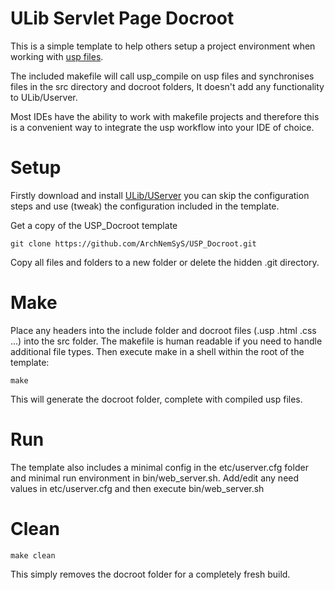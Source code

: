 # ULib Servlet Page Docroot

This is a simple template to help others setup a project environment when working with [usp files](https://github.com/stefanocasazza/ULib/wiki/ULib-Servlet-Pages). 

The included makefile will call usp_compile on usp files and synchronises files in the src directory and docroot folders, It doesn't add any functionality to ULib/Userver.  

Most IDEs have the ability to work with makefile projects and therefore this is a convenient way to integrate the usp workflow into your IDE of choice.

# Setup
Firstly download and install [ULib/UServer](https://github.com/stefanocasazza/ULib/wiki/Getting-Started-With-ULib)
you can skip the configuration steps and use (tweak) the configuration included in the template.

Get a copy of the USP_Docroot template

    git clone https://github.com/ArchNemSyS/USP_Docroot.git
 
Copy all files and folders to a new folder or delete the hidden .git directory.


# Make
Place any headers into the include folder and docroot files (.usp .html .css ...) into the src folder. 
The makefile is human readable if you need to handle additional file types.
Then execute make in a shell within the root of the template:

    make

This will generate the docroot folder, complete with compiled usp files.

# Run
The template also includes a minimal config in the etc/userver.cfg folder and minimal run environment in bin/web_server.sh.
Add/edit any need values in etc/userver.cfg and then execute bin/web_server.sh

# Clean
    
    make clean

This simply removes the docroot folder for a completely fresh build.
